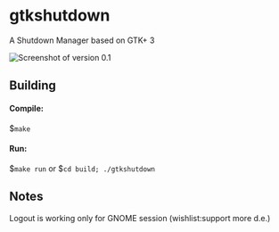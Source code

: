 # gtkshutdown #
A Shutdown Manager based on GTK+ 3

![Screenshot of version 0.1](http://i.imgur.com/8g1m4Mg.png)

## Building ##

#### Compile: ####

$<code>make</code>

#### Run: ####

$<code>make run</code>  or  $<code>cd build; ./gtkshutdown</code>


## Notes ##

Logout is working only for GNOME session (wishlist:support more d.e.)